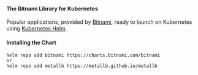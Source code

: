 #### The Bitnami Library for Kubernetes
Popular applications, provided by [Bitnami](https://bitnami.com), ready to launch on Kubernetes using [Kubernetes Helm](https://github.com/helm/helm).

#### Installing the Chart
```hcl
helm repo add bitnami https://charts.bitnami.com/bitnami
or
helm repo add metallb https://metallb.github.io/metallb
```